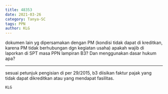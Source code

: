 ```yaml
---
title: 48353
date: 2021-03-26
category: Tanya-SC
tags: PPN
author: KLG
---
```


dokumen lain yg dipersamakan dengan PM (kondisi tidak dapat di kreditkan, karena PM tidak berhubungan dgn kegiatan usaha) apakah wajib di laporkan di SPT masa PPN lampiran B3? Dan menggunakan dasar hukum apa?

---

sesuai petunjuk pengisian di per 29/2015, b3 diisikan faktur pajak yang tidak dapat dikreditkan atau yang mendapat fasilitas.

`KLG`
